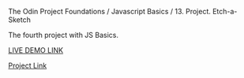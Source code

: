 The Odin Project Foundations / Javascript Basics / 13. Project. Etch-a-Sketch

The fourth project with JS Basics.

[LIVE DEMO LINK](https://pepprbell.github.io/odin-etch-a-sketch/)

[Project Link](https://www.theodinproject.com/lessons/foundations-etch-a-sketch)